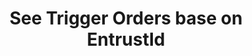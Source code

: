 ---
title: See Trigger Orders base on EntrustId
position_number: 5
type: get
description: /future/trade/v1/entrust/plan-detail
parameters:
    -
        name: entrustId
        type: integer
        mandatory: true
        default: N/A
        description: Order ID
        ranges:
left_code_blocks:
    -
        code_block: "public void getMarketConfig() {\r\n\tString text = HttpUtil.get(URL + \"/data/api/future/trade/v1/getMarketConfig\");\r\n\tSystem.out.println(text);\r\n}"
        title: Java
        language: java
right_code_blocks:
    - code_block: |-
        {
          "error": {
            "code": "",
            "msg": ""
          },
          "msgInfo": "",
          "result": {
            "closePosition": false, //Whether triggered to close all
            "createdTime": 0, //Create time
            "entrustId": 0, //Order ID
            "entrustType": "", //Order type
            "marketOrderLevel": 0, //Best market price
            "orderSide": "", //Order side
            "ordinary": true,
            "origQty": 0, //Quantity (Cont)
            "positionSide": "", //Position side
            "price": 0, //Order price
            "state": "", //Order state:NOT_TRIGGERED：New order (not triggered);TRIGGERING:Triggering;TRIGGERED:Triggered;USER_REVOCATION:User revocation;PLATFORM_REVOCATION:Platform revocation (rejection);EXPIRED:expired;UNFINISHED:Unfinished;HISTORY:(History)
            "stopPrice": 0, //Trigger price
            "symbol": "", //Trading pair
            "timeInForce": "", //有效方式
            "triggerPriceType": "" //触发价格类型
          },
          "returnCode": 0
        }
      title: Response
      language: json
---